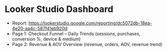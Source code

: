 # Looker Studio Dashboard

- Report: https://lookerstudio.google.com/reporting/dc5072db-18ea-4e20-aa4c-587f41eb920d
- Page 1: Checkout Funnel – Daily Trends (sessions, purchases, conversion %, device & medium)
- Page 2: Revenue & AOV Overview (revenue, orders, AOV, revenue trend)  
